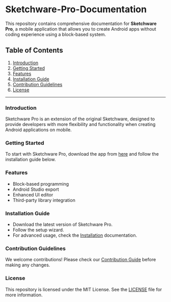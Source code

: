 # Sketchware-Pro-Documentation

This repository contains comprehensive documentation for **Sketchware Pro**, a mobile application that allows you to create Android apps without coding experience using a block-based system.

## Table of Contents
1. [Introduction](#introduction)
2. [Getting Started](#getting-started)
3. [Features](#features)
4. [Installation Guide](#installation-guide)
5. [Contribution Guidelines](#contribution-guidelines)
6. [License](#license)

---

### Introduction
Sketchware Pro is an extension of the original Sketchware, designed to provide developers with more flexibility and functionality when creating Android applications on mobile.

### Getting Started
To start with Sketchware Pro, download the app from [here](#) and follow the installation guide below.

### Features
- Block-based programming
- Android Studio export
- Enhanced UI editor
- Third-party library integration

### Installation Guide
- Download the latest version of Sketchware Pro.
- Follow the setup wizard.
- For advanced usage, check the [Installation](Docs/installation.md) documentation.

### Contribution Guidelines
We welcome contributions! Please check our [Contribution Guide](CONTRIBUTING.md) before making any changes.

### License
This repository is licensed under the MIT License. See the [LICENSE](LICENSE) file for more information.
